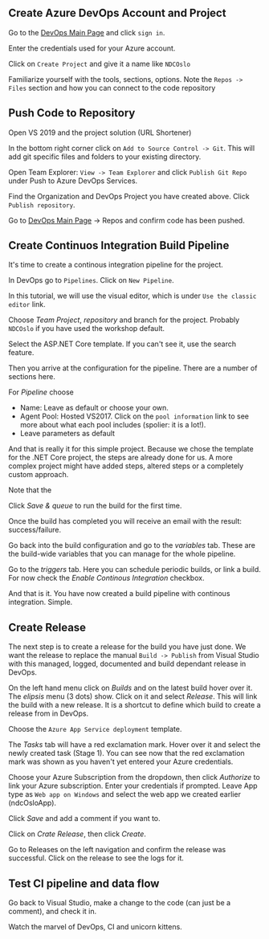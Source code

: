 ## Create Azure DevOps Account and Project

Go to the [DevOps Main Page](https://dev.azure.com) and click `sign in`.

Enter the credentials used for your Azure account.

Click on `Create Project` and give it a name like `NDCOslo`

Familiarize yourself with the tools, sections, options. Note the `Repos -> Files` section and how you can connect to the code repository

## Push Code to Repository

Open VS 2019 and the project solution (URL Shortener)

In the bottom right corner click on `Add to Source Control -> Git`. This will add git specific files and folders to your existing directory.

Open Team Explorer: `View -> Team Explorer` and click `Publish Git Repo` under Push to Azure DevOps Services.

Find the Organization and DevOps Project you have created above. Click `Publish repository`.

Go to [DevOps Main Page](https://dev.azure.com) -> Repos and confirm code has been pushed. 

## Create Continuos Integration Build Pipeline

It's time to create a continous integration pipeline for the project.

In DevOps go to `Pipelines`. Click on `New Pipeline`. 

In this tutorial, we will use the visual editor, which is under `Use the classic editor` link.

Choose _Team Project_, _repository_ and branch for the project. Probably `NDCOslo` if you have used the workshop default. 

Select the ASP.NET Core template. If you can't see it, use the search feature.

Then you arrive at the configuration for the pipeline. There are a number of sections here.

For _Pipeline_ choose 
- Name: Leave as default or choose your own.
- Agent Pool: Hosted VS2017. Click on the `pool information` link to see more about what each pool includes (spolier: it is a lot!).
- Leave parameters as default

And that is really it for this simple project. Because we chose the template for the .NET Core project, the steps are already done for us. A more complex project might have added steps, altered steps or a completely custom approach. 

Note that the 

Click _Save & queue_ to run the build for the first time. 

Once the build has completed you will receive an email with the result: success/failure. 

Go back into the build configuration and go to the _variables_ tab. These are the build-wide variables that you can manage for the whole pipeline. 

Go to the _triggers_ tab. Here you can schedule periodic builds, or link a build. For now check the _Enable Continous Integration_ checkbox. 

And that is it. You have now created a build pipeline with continous integration. Simple. 

## Create Release

The next step is to create a release for the build you have just done. We want the release to replace the manual `Build -> Publish` from Visual Studio with this managed, logged, documented and build dependant release in DevOps.

On the left hand menu click on _Builds_ and on the latest build hover over it. The _elipsis_ menu (3 dots) show. Click on it and select _Release_. This will link the build with a new release. It is a shortcut to define which build to create a release from in DevOps. 

Choose the `Azure App Service deployment` template. 

The _Tasks_ tab will have a red exclamation mark. Hover over it and select the newly created task (Stage 1). You can see now that the red exclamation mark was shown as you haven't yet entered your Azure credentials. 

Choose your Azure Subscription from the dropdown, then click _Authorize_ to link your Azure subscription. Enter your credentials if prompted. Leave App type as `Web app on Windows` and select the web app we created earlier (ndcOsloApp).

Click _Save_ and add a comment if you want to. 

Click on _Crate Release_, then click _Create_.

Go to Releases on the left navigation and confirm the release was successful. Click on the release to see the logs for it. 

## Test CI pipeline and data flow

Go back to Visual Studio, make a change to the code (can just be a comment), and check it in. 

Watch the marvel of DevOps, CI and unicorn kittens.